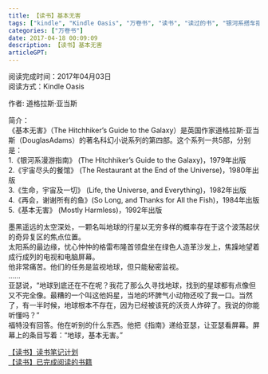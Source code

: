 ```yaml
---
title: 【读书】基本无害
tags: ["kindle", "Kindle Oasis", "万卷书", "读书", "读过的书", "银河系搭车指南", "银河系漫游指南"]
categories: ["万卷书"]
date: 2017-04-18 00:09:09
description: 【读书】基本无害
articleGPT: 
---
```


阅读完成时间：2017年04月03日  
阅读方式：Kindle Oasis  
  
作者: 道格拉斯·亚当斯

简介：  
《基本无害》（The Hitchhiker’s Guide to the
Galaxy）是英国作家道格拉斯·亚当斯（DouglasAdams）的著名科幻小说系列的第四部。这个系列一共5部，分别是：  
1.《银河系漫游指南》 (The Hitchhiker’s Guide to the Galaxy)，1979年出版  
2.《宇宙尽头的餐馆》 (The Restaurant at the End of the Universe)，1980年出版  
3.《生命，宇宙及一切》 (Life, the Universe, and Everything)，1982年出版  
4.《再会，谢谢所有的鱼》(So Long, and Thanks for All the Fish)，1984年出版  
5.《基本无害》 (Mostly Harmless)，1992年出版

墨黑遥远的太空深处，一颗名叫地球的行星以无穷多样的概率存在于这个波荡起伏的奇异复区的焦点位置。  
太阳系的最边缘，忧心忡忡的格雷布隆首领盘坐在绿色人造革沙发上，焦躁地望着成行成列的电视和电脑屏幕。  
他非常痛苦。他们的任务是监视地球，但只能秘密监视。  
……  
亚瑟说，“地球到底还在不在呢？我花了那么久寻找地球，找到的星球都有点像但又不完全像。最糟的一个叫这他妈星，当地的坏脾气小动物还咬了我一口。当然了，有一半时候，地球根本不存在，因为已经被该死的沃贡人炸碎了。我说的你能听懂吗？”  
福特没有回答。他在听别的什么东西。他把《指南》递给亚瑟，让亚瑟看屏幕。屏幕上的条目写着：“地球，基本无害。”

[【读书】读书笔记计划](./2016-11-14-reading-plan)  
[【读书】已完成阅读的书籍](./2017-03-15-reading-done)
